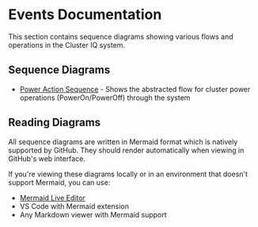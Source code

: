 # Events Documentation

This section contains sequence diagrams showing various flows and operations in the Cluster IQ system.

## Sequence Diagrams

- [Power Action Sequence](power-action-sequence.md) - Shows the abstracted flow for cluster power operations (PowerOn/PowerOff) through the system

## Reading Diagrams

All sequence diagrams are written in Mermaid format which is natively supported by GitHub. They should render automatically when viewing in GitHub's web interface.

If you're viewing these diagrams locally or in an environment that doesn't support Mermaid, you can use:

- [Mermaid Live Editor](https://mermaid.live)
- VS Code with Mermaid extension
- Any Markdown viewer with Mermaid support

